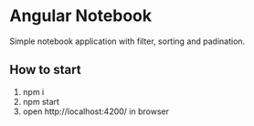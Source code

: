 # Angular Notebook

Simple notebook application with filter, sorting and padination.

## How to start

1. npm i
2. npm start
3. open http://localhost:4200/ in browser